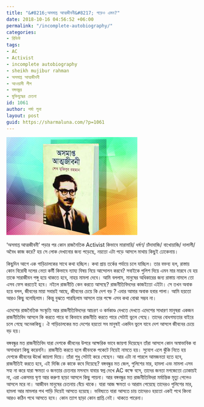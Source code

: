 ```yaml
---
title: "&#8216;অসমাপ্ত আত্মজীবনী&#8217; পড়েও এমন?"
date: 2018-10-16 04:56:52 +06:00
permalink: "/incomplete-autobiography/"
categories:
- রিভিউ
tags:
- AC
- Activist
- incomplete autobiography
- sheikh mujibur rahman
- অসমাপ্ত আত্মজীবনী
- আওয়ামী লীগ
- বঙ্গবন্ধুর
- মুক্তিযুদ্ধের চেতনা
id: 1061
author: শর্মা লুনা
layout: post
guid: https://sharmaluna.com/?p=1061
---
```


[![](/assets/images/wp-content/uploads/2018/10/1502554218.jpg)](/assets/images/wp-content/uploads/2018/10/1502554218.jpg)

‘অসমাপ্ত আত্মজীবনী’ পড়ার পর কোন রাজনৈতিক Activist কিভাবে মারামারি/ ধর্ষণ/ চাঁদাবাজি/ বাখোয়াজি/ দালালী/ অবৈধ কাজ করে? হয় সে লোক দেখানোর জন্য পড়েছে, নয়তো এটা পড়ে আসলে মাথায় কিছুই ঢোকেনায়।

কিছুদিন আগে এক গাড়িচালকের সাথে কথা হচ্ছিল। কথা প্রায় তর্কের পর্যায়ে চলে যাচ্ছিল। তার বক্তব্য হল, রাস্তায় কোন বিরোধী দলের নেতা কর্মী কিভাবে ন্যায্য বিষয় নিয়ে আন্দোলন করবে? সবাইকে পুলিশ দিয়ে এমন মার মারবে যে হয় তাকে সারাজীবন পঙ্গু হয়ে থাকতে হবে, নাহয় মামলা দেবে। আমি বললাম, মানুষের অধিকারের জন্য রাস্তায় নামলে তো এসব ফেস করতেই হবে। নইলে রাজনীতি কেন করতে আসছে? রাজনীতিবিদদের কাজইতো এইটা। সে তখন অবাক হয়ে বলল, জীবনের মায়া সবারই আছে, জীবনের চেয়ে কি দেশ বড় ? এবার আমার অবাক হবার পালা। আমি হয়তো আরও কিছু বলেছিলাম। কিন্তু বুঝতে পারছিলাম আসলে তার পক্ষে এসব কথা বোঝা সম্ভব না।

এদেশের রাজনৈতিক সংস্কৃতি আর রাজনীতিবিদদের আচরণ ও কর্মকাণ্ড দেখতে দেখতে এদেশের সাধারণ মানুষরা একজন রাজনীতিবিদ আসলে কি করতে পারে বা কিভাবে রাজনীতি করতে পারে সেটাই ভুলে গেছে। তাদের বোধগম্যতার বাইরে চলে গেছে অনেককিছু। ঐ গাড়িচালকের মত দেশের হয়তো সব মানুষই একদিন ভুলে যাবে দেশ আসলে জীবনের চেয়ে বড় হয়।

বঙ্গবন্ধুর মত রাজনীতিবিদ যারা দেশকে জীবনের উপরে আক্ষরিক ভাবে জায়গা দিয়েছেন তাঁরা আসলে কোন অস্বাভাবিক বা অসাধারণ কিছু করেননি। রাজনীতি করতে হলে জীবনকে পকেটে নিয়েই নামতে হয়। সুযোগ এলে ঝুঁকি নিতে হয় দেশকে জীবনের ঊর্ধ্বে জায়গা দিয়ে। তাঁরা শুধু সেটাই করে গেছেন। আর এটা না পারলে আমজনতা হতে হবে, রাজনীতিই করতে হবে, এই দিব্বি কে কাকে কবে দিয়েছে? বঙ্গবন্ধুর মত জেল, পুলিশের মার, হামলা এবং মামলা এসব সহ্য না করে যারা ক্ষমতা ও জনতার চেতনার মসনদে যাবার স্বপ্ন দেখে AC কক্ষে বসে, তাদের জনতা মগজেতো ঢোকায়ই না, এরা একসময় ঘৃণা আর করুণা ছাড়া আসলে কিছু পায়না। আর বঙ্গবন্ধুর মত রাজনীতিবিদরা মর্মান্তিক মৃত্যু পেলেও আসলে মরে না। আজীবন মানুষের চেতনায় বেঁচে থাকে। যারা আজ ক্ষমতা ও আরাম পেয়েছে তাদেরও পুলিশের মার, হামলা আর মামলার পথ পাড়ি দিয়েই আসতে হয়েছে। ভবিষ্যতে যারা আসতে চায় তাদেরও হয়তো একই পথে কিংবা আরও কঠিন পথে আসতে হবে। কোন ত্যাগ ছাড়া কোন প্রাপ্তি নেই। থাকতে পারেনা।
